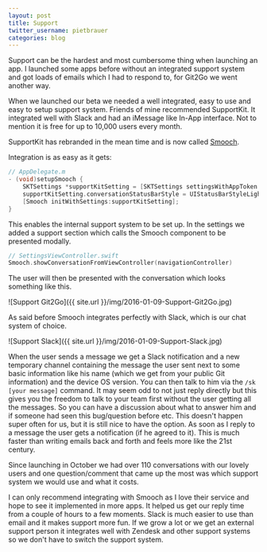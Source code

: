 ```yaml
---
layout: post
title: Support
twitter_username: pietbrauer
categories: blog
---
```


Support can be the hardest and most cumbersome thing when launching an app. I launched some apps before without an integrated support system and got loads of emails which I had to respond to, for Git2Go we went another way.



When we launched our beta we needed a well integrated, easy to use and easy to setup support system. Friends of mine recommended SupportKit. It integrated well with Slack and had an iMessage like In-App interface. Not to mention it is free for up to 10,000 users every month.

SupportKit has rebranded in the mean time and is now called [Smooch](https://smooch.io). 

Integration is as easy as it gets:

```objective-c
// AppDelegate.m
- (void)setupSmooch {
    SKTSettings *supportKitSetting = [SKTSettings settingsWithAppToken:@""];
    supportKitSetting.conversationStatusBarStyle = UIStatusBarStyleLightContent;
    [Smooch initWithSettings:supportKitSetting];
}
```

This enables the internal support system to be set up. In the settings we added a support section which calls the Smooch component to be presented modally.

```swift
// SettingsViewController.swift
Smooch.showConversationFromViewController(navigationController)
```

The user will then be presented with the conversation which looks something like this.

![Support Git2Go]({{ site.url }}/img/2016-01-09-Support-Git2Go.jpg)

As said before Smooch integrates perfectly with Slack, which is our chat system of choice.

![Support Slack]({{ site.url }}/img/2016-01-09-Support-Slack.jpg)

When the user sends a message we get a Slack notification and a new temporary channel containing the message the user sent next to some basic information like his name (which we get from your public Git information) and the device OS version. You can then talk to him via the `/sk [your message]` command. It may seem odd to not just reply directly but this gives you the freedom to talk to your team first without the user getting all the messages. So you can have a discussion about what to answer him and if someone had seen this bug/question before etc.
This doesn't happen super often for us, but it is still nice to have the option.
As soon as I reply to a message the user gets a notification (if he agreed to it). This is much faster than writing emails back and forth and feels more like the 21st century.

Since launching in October we had over 110 conversations with our lovely users and one question/comment that came up the most was which support system we would use and what it costs.

I can only recommend integrating with Smooch as I love their service and hope to see it implemented in more apps. It helped us get our reply time from a couple of hours to a few moments. Slack is much easier to use than email and it makes support more fun. If we grow a lot or we get an external support person it integrates well with Zendesk and other support systems so we don't have to switch the support system.
